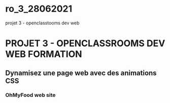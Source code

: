 # ro_3_28062021
projet 3 - openclasstooms dev web
# PROJET 3 - OPENCLASSROOMS DEV WEB FORMATION
## Dynamisez une page web avec des animations CSS
### OhMyFood web site
